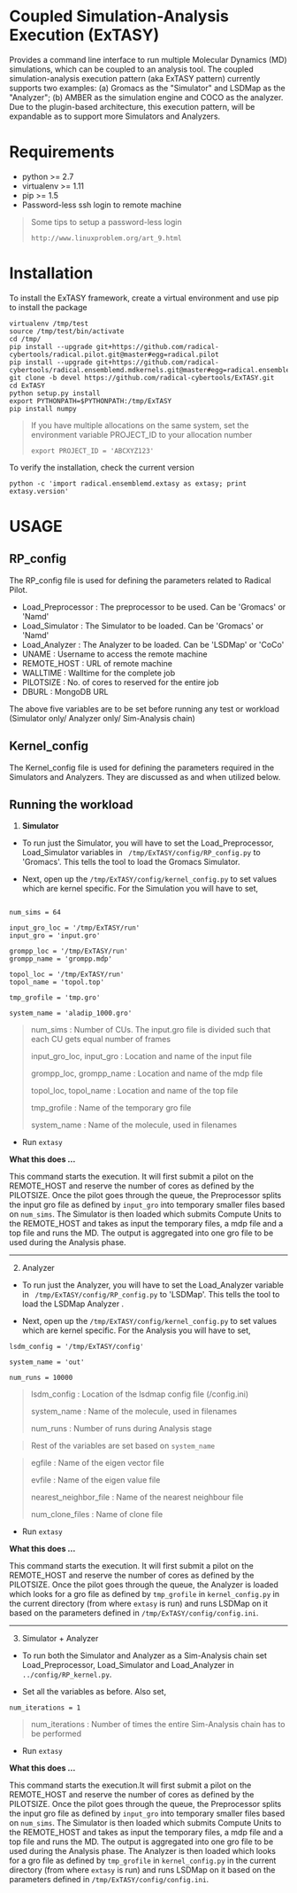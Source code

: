 Coupled Simulation-Analysis Execution (ExTASY)
===============================================

Provides a command line interface to run multiple Molecular Dynamics (MD) simulations, which can be coupled to an analysis tool. The coupled simulation-analysis execution pattern (aka ExTASY pattern) currently supports two examples: 
(a) Gromacs as the "Simulator" and LSDMap as the "Analyzer"; (b) AMBER as the simulation engine and COCO as the analyzer. Due to the plugin-based architecture, this execution pattern, will be 
expandable as to support more Simulators and Analyzers.


Requirements
============

* python >= 2.7
* virtualenv >= 1.11
* pip >= 1.5
* Password-less ssh login to remote machine

> Some tips to setup a password-less login
> ```
> http://www.linuxproblem.org/art_9.html
> ```


Installation
=============

To install the ExTASY framework, create a virtual environment and use pip to install the package

```
virtualenv /tmp/test
source /tmp/test/bin/activate
cd /tmp/
pip install --upgrade git+https://github.com/radical-cybertools/radical.pilot.git@master#egg=radical.pilot
pip install --upgrade git+https://github.com/radical-cybertools/radical.ensemblemd.mdkernels.git@master#egg=radical.ensemblemd.mdkernels
git clone -b devel https://github.com/radical-cybertools/ExTASY.git
cd ExTASY
python setup.py install
export PYTHONPATH=$PYTHONPATH:/tmp/ExTASY
pip install numpy
```
> If you have multiple allocations on the same system, set the environment variable PROJECT_ID 
> to your allocation number 
>
> ```
> export PROJECT_ID = 'ABCXYZ123'
> ```

To verify the installation, check the current version

```
python -c 'import radical.ensemblemd.extasy as extasy; print extasy.version'
```

USAGE
======


RP_config
-----------

The RP_config file is used for defining the parameters related to Radical Pilot.

* Load_Preprocessor : The preprocessor to be used. Can be 'Gromacs' or 'Namd'
* Load_Simulator    : The Simulator to be loaded. Can be 'Gromacs' or 'Namd'
* Load_Analyzer     : The Analyzer to be loaded. Can be 'LSDMap' or 'CoCo'
* UNAME         : Username to access the remote machine
* REMOTE_HOST   : URL of remote machine
* WALLTIME      : Walltime for the complete job
* PILOTSIZE     : No. of cores to reserved for the entire job
* DBURL         : MongoDB URL

The above five variables are to be set before running any test or workload (Simulator only/ Analyzer only/ Sim-Analysis chain)

Kernel_config
-----------

The Kernel_config file is used for defining the parameters required in the Simulators and Analyzers. They are discussed 
as and when utilized below.



Running the workload
--------------------

1) **Simulator**


* To run just the Simulator, you will have to set the Load_Preprocessor, Load_Simulator variables in ``` /tmp/ExTASY/config/RP_config.py``` to 'Gromacs'. This
tells the tool to load the Gromacs Simulator.

* Next, open up the ```/tmp/ExTASY/config/kernel_config.py``` to set values which are kernel specific. For the Simulation you will have to set,


```

num_sims = 64 

input_gro_loc = '/tmp/ExTASY/run'
input_gro = 'input.gro'

grompp_loc = '/tmp/ExTASY/run'
grompp_name = 'grompp.mdp'

topol_loc = '/tmp/ExTASY/run'
topol_name = 'topol.top'

tmp_grofile = 'tmp.gro'

system_name = 'aladip_1000.gro'

```

> num_sims                  : Number of CUs. The input.gro file is divided such that each CU gets equal number of frames
>
> input_gro_loc, input_gro  : Location and name of the input file
>
> grompp_loc, grompp_name   : Location and name of the mdp file
>
> topol_loc, topol_name     : Location and name of the top file
>
> tmp_grofile               : Name of the temporary gro file
>
> system_name               : Name of the molecule, used in filenames

* Run ```extasy``` 


**What this does ...**

This command starts the execution. It will first submit a pilot on the REMOTE_HOST and reserve the number of cores as defined by the
PILOTSIZE. Once the pilot goes through the queue, the Preprocessor splits the input gro file as defined by ```input_gro``` into
temporary smaller files based on ```num_sims```. The Simulator is then loaded which submits Compute Units to the REMOTE_HOST
and takes as input the temporary files, a mdp file and a top file and runs the MD. The output is aggregated into one gro file to be used 
during the Analysis phase.

* * *

2) Analyzer

* To run just the Analyzer, you will have to set the Load_Analyzer variable in ``` /tmp/ExTASY/config/RP_config.py``` to 'LSDMap'. This
tells the tool to load the LSDMap Analyzer .

* Next, open up the ```/tmp/ExTASY/config/kernel_config.py``` to set values which are kernel specific. For the Analysis you will have to set,

```
lsdm_config = '/tmp/ExTASY/config'

system_name = 'out'

num_runs = 10000
```


> lsdm_config               : Location of the lsdmap config file (/config.ini)
> 
> system_name               : Name of the molecule, used in filenames
>
> num_runs                  : Number of runs during Analysis stage

> Rest of the variables are set based on ```system_name```

> egfile                    : Name of the eigen vector file
>
> evfile                    : Name of the eigen value file
>
> nearest_neighbor_file     : Name of the nearest neighbour file
>
> num_clone_files           : Name of clone file


* Run ```extasy```


**What this does ...**

This command starts the execution. It will first submit a pilot on the REMOTE_HOST and reserve the number of cores as defined by the
PILOTSIZE. Once the pilot goes through the queue, the Analyzer is loaded which looks for a gro file as defined by ```tmp_grofile```
in ```kernel_config.py``` in the current directory (from where ```extasy``` is run) and runs LSDMap on it based on the parameters
defined in ```/tmp/ExTASY/config/config.ini```.

* * *


3) Simulator + Analyzer

* To run both the Simulator and Analyzer as a Sim-Analysis chain set Load_Preprocessor, Load_Simulator and Load_Analyzer in ```../config/RP_kernel.py```.

* Set all the variables as before. Also set,

```
num_iterations = 1
```

> num_iterations              : Number of times the entire Sim-Analysis chain has to be performed

* Run ```extasy```


**What this does ...**

This command starts the execution.It will first submit a pilot on the REMOTE_HOST and reserve the number of cores as defined by the
PILOTSIZE. Once the pilot goes through the queue, the Preprocessor splits the input gro file as defined by ```input_gro``` into
temporary smaller files based on ```num_sims```. The Simulator is then loaded which submits Compute Units to the REMOTE_HOST
and takes as input the temporary files, a mdp file and a top file and runs the MD. The output is aggregated into one gro file to be used 
during the Analysis phase. The Analyzer is then loaded which looks for a gro file as defined by ```tmp_grofile```
in ```kernel_config.py``` in the current directory (from where ```extasy``` is run) and runs LSDMap on it based on the parameters
defined in ```/tmp/ExTASY/config/config.ini```.
